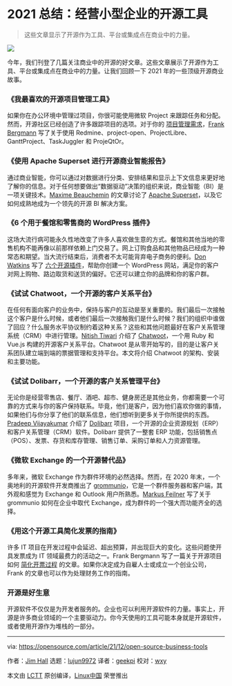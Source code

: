 [#]: subject: "Open source tools for running a small business in 2022"
[#]: via: "https://opensource.com/article/21/12/open-source-business-tools"
[#]: author: "Jim Hall https://opensource.com/users/jim-hall"
[#]: collector: "lujun9972"
[#]: translator: "geekpi"
[#]: reviewer: "wxy"
[#]: publisher: "wxy"
[#]: url: "https://linux.cn/article-14156-1.html"

2021 总结：经营小型企业的开源工具
======

> 这些文章显示了开源作为工具、平台或集成点在商业中的力量。

![](https://img.linux.net.cn/data/attachment/album/202201/07/122339ulofkl3j89o94f3l.jpg)

今年，我们刊登了几篇关注商业中的开源的好文章。这些文章展示了开源作为工具、平台或集成点在商业中的力量。让我们回顾一下 2021 年的一些顶级开源商业故事。

### 《我最喜欢的开源项目管理工具》

如果你在办公环境中管理过项目，你很可能使用微软 Project 来跟踪任务和分配。然而，开源社区已经创造了许多跟踪项目的选项。对于你的 [项目管理需求][2]，[Frank Bergmann][3] 写了关于使用 Redmine、project-open、ProjectLibre、GanttProject、TaskJuggler 和 ProjeQtOr。

### 《使用 Apache Superset 进行开源商业智能报告》

通过商业智能，你可以通过对数据进行分类、安排结果和显示上下文信息来更好地了解你的信息。对于任何想要做出“数据驱动”决策的组织来说，商业智能（BI）是一项关键技术。[Maxime Beauchemin][5] 的文章讨论了 [Apache Superset][4]，以及它如何成熟地成为一个领先的开源 BI 解决方案。

### 《6 个用于餐馆和零售商的 WordPress 插件》

这场大流行病可能永久性地改变了许多人喜欢做生意的方式。餐馆和其他当地的零售机构不能再像以前那样依赖上门交易了。网上订购食品和其他物品已经成为一种常态和期望。当大流行结束后，消费者不太可能背弃电子商务的便利。[Don Watkins][7] 写了 [六个开源插件][6]，帮助你创建一个 WordPress 网站，满足你的客户对网上购物、路边取货和送货的偏好。它还可以建立你的品牌和你的客户群。

### 《试试 Chatwoot，一个开源的客户关系平台》

在任何有面向客户的业务中，保持与客户的互动是至关重要的。我们最后一次接触这个客户是什么时候，或者他们最后一次接触我们是什么时候？我们的组织中谁做了回应？什么服务水平协议制约着这种关系？这些和其他问题最好在客户关系管理系统（CRM）中进行管理。[Nitish Tiwari][9] 介绍了 [Chatwoot][8]，一个用 Ruby 和 Vue.js 构建的开源客户关系平台。Chatwoot 是从零开始写的，目的是让客户关系团队建立端到端的票据管理和支持平台。本文将介绍 Chatwoot 的架构、安装和主要功能。

### 《试试 Dolibarr，一个开源的客户关系管理平台》

无论你是经营零售店、餐厅、酒吧、超市、健身房还是其他业务，你都需要一个可靠的方式来与你的客户保持联系。毕竟，他们是客户，因为他们喜欢你做的事情，如果他们与你分享了他们的联系信息，他们想听到更多关于你所提供的东西。[Pradeep Vijayakumar][11] 介绍了 [Dolibarr][10] 项目，一个开源的企业资源规划（ERP）和客户关系管理（CRM）软件。Dolibarr 提供了一整套 ERP 功能，包括销售点（POS）、发票、存货和库存管理、销售订单、采购订单和人力资源管理。

### 《微软 Exchange 的一个开源替代品》

多年来，微软 Exchange 作为群件环境的必然选择。然而，在 2020 年末，一个奥地利的开源软件开发商推出了 [grommunio][12]，它是一个群件服务器和客户端，其外观和感觉为 Exchange 和 Outlook 用户所熟悉。[Markus Feilner][13] 写了关于 grommunio 如何在企业中取代 Exchange，成为群件的一个强大而功能齐全的选择。

### 《用这个开源工具简化发票的指南》

许多 IT 项目在开发过程中会延迟、超出预算，并出现巨大的变化。这些问题使开具发票成为 IT 领域最费力的活动之一。Frank Bergmann 写了一篇关于开源项目如何 [简化开票过程][14] 的文章。如果你决定成为自雇人士或成立一个创业公司，Frank 的文章也可以作为处理财务工作的指南。

### 开源是好生意

开源软件不仅仅是为开发者服务的。企业也可以利用开源软件的力量。事实上，开源是许多商业领域的一个主要驱动力。你今天使用的工具可能本身就是开源软件，或者使用开源作为堆栈的一部分。

--------------------------------------------------------------------------------

via: https://opensource.com/article/21/12/open-source-business-tools

作者：[Jim Hall][a]
选题：[lujun9972][b]
译者：[geekpi](https://github.com/geekpi)
校对：[wxy](https://github.com/wxy)

本文由 [LCTT](https://github.com/LCTT/TranslateProject) 原创编译，[Linux中国](https://linux.cn/) 荣誉推出

[a]: https://opensource.com/users/jim-hall
[b]: https://github.com/lujun9972
[1]: https://opensource.com/sites/default/files/styles/image-full-size/public/lead-images/tools_hardware_purple.png?itok=3NdVoYhl (Tools illustration)
[2]: https://opensource.com/article/21/3/open-source-project-management
[3]: http://fraber
[4]: https://opensource.com/article/21/4/business-intelligence-open-source
[5]: https://opensource.com/users/mistercrunch
[6]: https://opensource.com/article/21/3/wordpress-plugins-retail
[7]: https://opensource.com/users/don-watkins
[8]: https://opensource.com/article/21/6/chatwoot
[9]: https://opensource.com/users/tiwarinitish86
[10]: https://opensource.com/article/21/7/open-source-dolibarr
[11]: https://opensource.com/users/deepschennai
[12]: https://opensource.com/article/21/9/open-source-groupware-grommunio
[13]: https://opensource.com/users/mfeilner
[14]: https://opensource.com/article/21/7/open-source-invoicing-po
